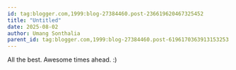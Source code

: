 ```yaml
---
id: tag:blogger.com,1999:blog-27384460.post-236619620467325452
title: "Untitled"
date: 2025-08-02
author: Umang Sonthalia
parent_id: tag:blogger.com,1999:blog-27384460.post-6196170363913153253
---
```


All the best. Awesome times ahead. :)